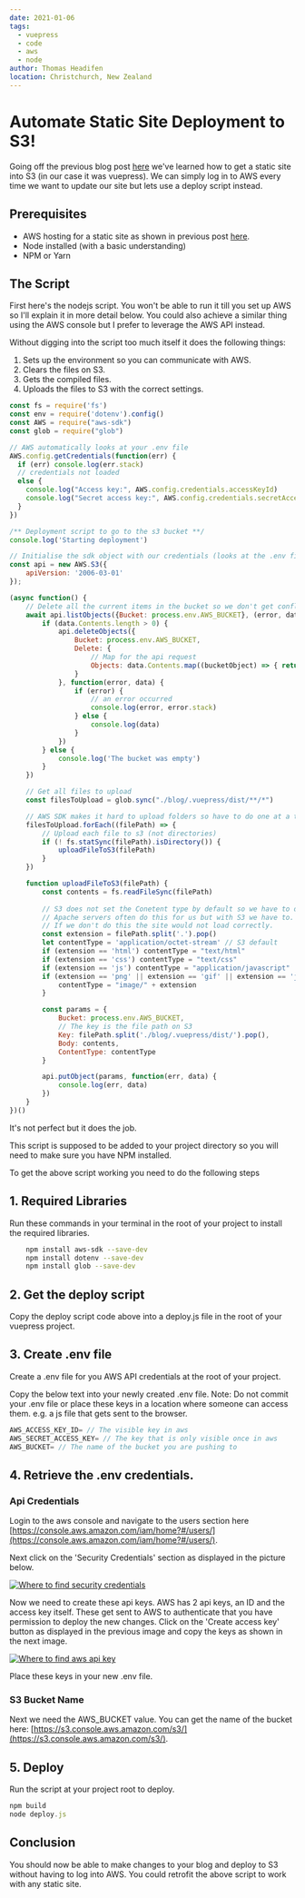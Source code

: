 ```yaml
---
date: 2021-01-06
tags: 
  - vuepress
  - code
  - aws
  - node
author: Thomas Headifen
location: Christchurch, New Zealand  
---
```


# Automate Static Site Deployment to S3!
Going off the previous blog post [here](/2020/04/10/deploying-vuepress-with-no-backend-code/) we've learned how to get a static site into S3 (in our case it was vuepress). We can simply log in to AWS every time we want to update our site but lets use a deploy script instead.

## Prerequisites
- AWS hosting for a static site as shown in previous post [here](/2020/04/10/deploying-vuepress-with-no-backend-code/).
- Node installed (with a basic understanding)
- NPM or Yarn

## The Script
First here's the nodejs script. You won't be able to run it till you set up AWS so I'll explain it in more detail below.  You could also achieve a similar thing using the AWS console but I prefer to leverage the AWS API instead.

Without digging into the script too much itself it does the following things:
1. Sets up the environment so you can communicate with AWS.
2. Clears the files on S3.
3. Gets the compiled files.
4. Uploads the files to S3 with the correct settings.

```js
const fs = require('fs')
const env = require('dotenv').config()
const AWS = require("aws-sdk")
const glob = require("glob")

// AWS automatically looks at your .env file
AWS.config.getCredentials(function(err) {
  if (err) console.log(err.stack)
  // credentials not loaded
  else {
    console.log("Access key:", AWS.config.credentials.accessKeyId)
    console.log("Secret access key:", AWS.config.credentials.secretAccessKey)
  }
})

/** Deployment script to go to the s3 bucket **/
console.log('Starting deployment')

// Initialise the sdk object with our credentials (looks at the .env file)
const api = new AWS.S3({
    apiVersion: '2006-03-01'
});

(async function() {
    // Delete all the current items in the bucket so we don't get conflicts with the new one
    await api.listObjects({Bucket: process.env.AWS_BUCKET}, (error, data) => {
        if (data.Contents.length > 0) {
            api.deleteObjects({
                Bucket: process.env.AWS_BUCKET,
                Delete: {
                    // Map for the api request
                    Objects: data.Contents.map((bucketObject) => { return {Key: bucketObject.Key} })
                }
            }, function(error, data) {
                if (error) {
                    // an error occurred
                    console.log(error, error.stack)
                } else {
                    console.log(data)
                }
            })
        } else {
            console.log('The bucket was empty')
        }
    })

    // Get all files to upload
    const filesToUpload = glob.sync("./blog/.vuepress/dist/**/*")

    // AWS SDK makes it hard to upload folders so have to do one at a time
    filesToUpload.forEach((filePath) => {
        // Upload each file to s3 (not directories)
        if (! fs.statSync(filePath).isDirectory()) {
            uploadFileToS3(filePath)
        }
    })

    function uploadFileToS3(filePath) {
        const contents = fs.readFileSync(filePath)
        
        // S3 does not set the Conetent type by default so we have to do this.
        // Apache servers often do this for us but with S3 we have to.
        // If we don't do this the site would not load correctly.
        const extension = filePath.split('.').pop()
        let contentType = 'application/octet-stream' // S3 default
        if (extension == 'html') contentType = "text/html"
        if (extension == 'css') contentType = "text/css"
        if (extension == 'js') contentType = "application/javascript"
        if (extension == 'png' || extension == 'gif' || extension == 'jpg') {
            contentType = "image/" + extension
        }

        const params = {
            Bucket: process.env.AWS_BUCKET,
            // The key is the file path on S3
            Key: filePath.split('./blog/.vuepress/dist/').pop(),
            Body: contents,
            ContentType: contentType
        }

        api.putObject(params, function(err, data) {
            console.log(err, data)
        })
    }
})()
```

It's not perfect but it does the job.

This script is supposed to be added to your project directory so you will need to make sure you have NPM installed.

To get the above script working you need to do the following steps

## 1. Required Libraries

Run these commands in your terminal in the root of your project to install the required libraries.

```sh
    npm install aws-sdk --save-dev
    npm install dotenv --save-dev
    npm install glob --save-dev
```

## 2. Get the deploy script

Copy the deploy script code above into a deploy.js file in the root of your vuepress project.

## 3. Create .env file
Create a .env file for you AWS API credentials at the root of your project.

Copy the below text into your newly created .env file.
Note: Do not commit your .env file or place these keys in a location where someone can access them. e.g. a js file that gets sent to the browser.

```js
AWS_ACCESS_KEY_ID= // The visible key in aws
AWS_SECRET_ACCESS_KEY= // The key that is only visible once in aws
AWS_BUCKET= // The name of the bucket you are pushing to
```

## 4. Retrieve the .env credentials.

### Api Credentials
Login to the aws console and navigate to the users section here [https://console.aws.amazon.com/iam/home?#/users/](https://console.aws.amazon.com/iam/home?#/users/).

Next click on the 'Security Credentials' section as displayed in the picture below.

<a href="/img/aws-security-credentials.jpg" target="_blank"><img src="/img/aws-security-credentials.jpg" alt="Where to find security credentials"></a>

Now we need to create these api keys. AWS has 2 api keys, an ID and the access key itself. These get sent to AWS to authenticate that you have permission to deploy the new changes. Click on the 'Create access key' button as displayed in the previous image and copy the keys as shown in the next image.

<a href="/img/aws-create-api-key.jpg" target="_blank"><img src="/img/aws-create-api-key.jpg" alt="Where to find aws api key"></a>

Place these keys in your new .env file.

### S3 Bucket Name
Next we need the AWS_BUCKET value. You can get the name of the bucket here: [https://s3.console.aws.amazon.com/s3/](https://s3.console.aws.amazon.com/s3/).


## 5. Deploy

Run the script at your project root to deploy.

```js
npm build
node deploy.js
```

## Conclusion
You should now be able to make changes to your blog and deploy to S3 without having to log into AWS. You could retrofit the above script to work with any static site.

